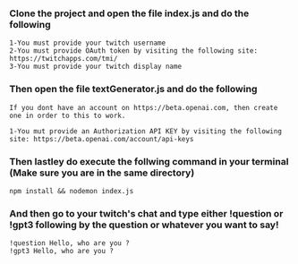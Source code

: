 ### Clone the project and open the file index.js and do the following

```CONFIG
1-You must provide your twitch username
2-You must provide OAuth token by visiting the following site: https://twitchapps.com/tmi/
3-You must provide your twitch display name
```
### Then open the file textGenerator.js and do the following

```CONFIG
If you dont have an account on https://beta.openai.com, then create one in order to this to work.

1-You mut provide an Authorization API KEY by visiting the following site: https://beta.openai.com/account/api-keys
```



### Then lastley do execute the follwing command in your terminal (Make sure you are in the same directory)
```SHELL
npm install && nodemon index.js
```

### And then go to your twitch's chat and type either !question or !gpt3 following by the question or whatever you want to say!


```GPT
!question Hello, who are you ?
!gpt3 Hello, who are you ?
```
